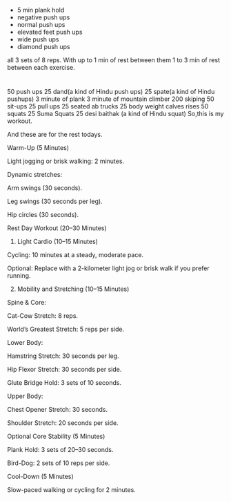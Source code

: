 - 5 min plank hold
- negative push ups
- normal push ups
- elevated feet push ups
- wide push ups
- diamond push ups

all 3 sets of 8 reps. With up to 1 min of rest between them 
1 to 3 min of rest between each exercise.


# ######################################

50 push ups
25 dand(a kind of Hindu push ups) 
25 spate(a kind of Hindu pushups) 
3 minute of plank 
3 minute of mountain climber 
200 skiping
50 sit-ups
25 pull ups 
25 seated ab trucks
25 body weight calves rises
50 squats 
25 Suma Squats 
25 desi baithak (a kind of Hindu squat)
So,this is my workout.

And these are for the rest todays.

Warm-Up (5 Minutes)

Light jogging or brisk walking: 2 minutes.

Dynamic stretches: 

Arm swings (30 seconds).

Leg swings (30 seconds per leg).

Hip circles (30 seconds).

Rest Day Workout (20–30 Minutes)

1. Light Cardio (10–15 Minutes)

Cycling: 10 minutes at a steady, moderate pace.

Optional: Replace with a 2-kilometer light jog or brisk walk if you prefer running.

2. Mobility and Stretching (10–15 Minutes)

Spine & Core: 

Cat-Cow Stretch: 8 reps.

World’s Greatest Stretch: 5 reps per side.

Lower Body: 

Hamstring Stretch: 30 seconds per leg.

Hip Flexor Stretch: 30 seconds per side.

Glute Bridge Hold: 3 sets of 10 seconds.

Upper Body: 

Chest Opener Stretch: 30 seconds.

Shoulder Stretch: 20 seconds per side.

Optional Core Stability (5 Minutes)

Plank Hold: 3 sets of 20–30 seconds.

Bird-Dog: 2 sets of 10 reps per side.

Cool-Down (5 Minutes)

Slow-paced walking or cycling for 2 minutes.
